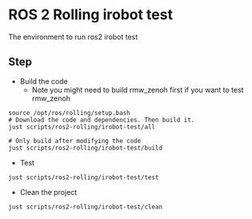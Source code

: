 # ROS 2 Rolling irobot test

The environment to run ros2 irobot test

## Step

* Build the code
  * Note you might need to build rmw_zenoh first if you want to test rmw_zenoh

```shell
source /opt/ros/rolling/setup.bash
# Download the code and dependencies. Then build it.
just scripts/ros2-rolling/irobot-test/all

# Only build after modifying the code
just scripts/ros2-rolling/irobot-test/build
```

* Test

```shell
just scripts/ros2-rolling/irobot-test/test
```

* Clean the project

```shell
just scripts/ros2-rolling/irobot-test/clean
```
